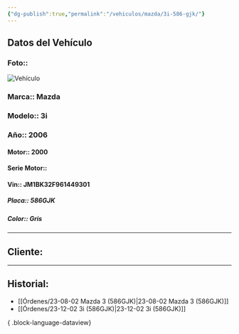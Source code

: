 ```yaml
---
{"dg-publish":true,"permalink":"/vehiculos/mazda/3i-586-gjk/"}
---
```



## Datos del Vehículo 
### Foto:: 
![Vehículo](http://drive.google.com/uc?export=view&id=17tg4gwqhA8VLVntEFhQdi20etad-PKd3)

### Marca:: Mazda
### Modelo:: 3i
### Año:: 2006
#### Motor:: 2000
#### Serie Motor:: 
#### Vin:: JM1BK32F961449301
##### Placa:: 586GJK
##### Color:: Gris
---

## Cliente:


---

## Historial:

- [[Órdenes/23-08-02 Mazda 3 (586GJK)\|23-08-02 Mazda 3 (586GJK)]]
- [[Órdenes/23-12-02 3i (586GJK)\|23-12-02 3i (586GJK)]]

{ .block-language-dataview} 
